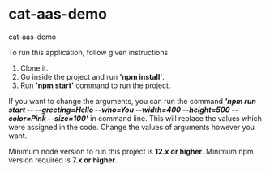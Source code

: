 # cat-aas-demo
cat-aas-demo

To run this application, follow given instructions. 
  1. Clone it.
  2. Go inside the project and run **'npm install'**.
  3. Run **'npm start'** command to run the project.

If you want to change the arguments, you can run the command ***'npm run start -- --greeting=Hello --who=You --width=400 --height=500 --color=Pink --size=100'*** in command line.
This will replace the values which were assigned in the code. Change the values of arguments however you want.

Minimum node version to run this project is **12.x or higher**.
Minimum npm version required is **7.x or higher**.

